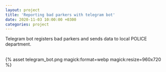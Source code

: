 ```yaml
---
layout: project
title: 'Reporting bad parkers with telegram bot'
date: 2020-11-03 10:00:00 +0300
categories: project
---
```


Telegram bot registers bad parkers and sends data to local POLICE department.

<br />

<div class="alignCenter">
    {% asset telegram_bot.png magick:format=webp magick:resize=960x720 %}
</div>
